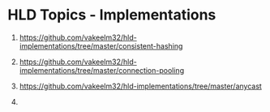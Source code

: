 # HLD Topics - Implementations

1. https://github.com/vakeelm32/hld-implementations/tree/master/consistent-hashing 

2. https://github.com/vakeelm32/hld-implementations/tree/master/connection-pooling

3. https://github.com/vakeelm32/hld-implementations/tree/master/anycast

4. 
